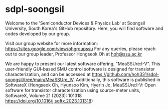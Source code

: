 # sdpl-soongsil

Welcome to the 'Semiconductor Devices & Physics Lab' at Soongsil University, South Korea's GitHub repository. Here, you will find software and codes developed by our group.

Visit our group website for more information: https://sites.google.com/view/ohgroupssu
For any queries, please reach out to our group leader, Professor Hongseok Oh at hoh@ssu.ac.kr

We are happy to present our latest software offering, "MeaSSUre:I-V". This user-friendly GUI-based SMU control software is designed for transistor characterization, and can be accessed at https://github.com/hoh331/sdpl-soongsil/tree/main/MeaSSUre_IV. Additionally, this software is published in SoftwareX (Hongseok Oh, Hyunsoo Kim, Hyerin Jo, MeaSSUre:I-V: Open software for transistor characterization using source-meter units, SoftwareX, Volume 21 (2023): 101318 https://doi.org/10.1016/j.softx.2023.101318)
